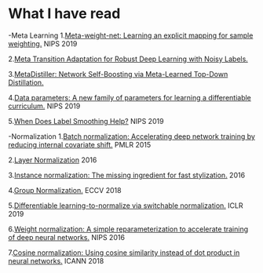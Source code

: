 # What I have read 

-Meta Learning
1.[Meta-weight-net: Learning an explicit mapping for sample weighting.](https://papers.nips.cc/paper/8467-meta-weight-net-learning-an-explicit-mapping-for-sample-weighting.pdf) NIPS 2019

2.[Meta Transition Adaptation for Robust Deep Learning with Noisy Labels.](https://arxiv.org/pdf/2006.05697.pdf)

3.[MetaDistiller: Network Self-Boosting via Meta-Learned Top-Down Distillation.](https://arxiv.org/pdf/2008.12094.pdf)

4.[Data parameters: A new family of parameters for learning a differentiable curriculum.](http://papers.nips.cc/paper/9289-data-parameters-a-new-family-of-parameters-for-learning-a-differentiable-curriculum.pdf) NIPS 2019

5.[When Does Label Smoothing Help?](https://papers.nips.cc/paper/8717-when-does-label-smoothing-help.pdf) NIPS 2019

-Normalization
1.[Batch normalization: Accelerating deep network training by reducing internal covariate shift.](https://arxiv.org/pdf/1502.03167.pdf) PMLR 2015

2.[Layer Normalization](https://arxiv.org/pdf/1607.06450.pdf) 2016

3.[Instance normalization: The missing ingredient for fast stylization.](https://arxiv.org/pdf/1607.08022.pdf) 2016

4.[Group Normalization.](https://openaccess.thecvf.com/content_ECCV_2018/papers/Yuxin_Wu_Group_Normalization_ECCV_2018_paper.pdf) ECCV 2018

5.[Differentiable learning-to-normalize via switchable normalization.](https://arxiv.org/pdf/1806.10779.pdf) ICLR 2019

6.[Weight normalization: A simple reparameterization to accelerate training of deep neural networks.](https://papers.nips.cc/paper/6114-weight-normalization-a-simple-reparameterization-to-accelerate-training-of-deep-neural-networks.pdf) NIPS 2016

7.[Cosine normalization: Using cosine similarity instead of dot product in neural networks.](https://arxiv.org/pdf/1702.05870.pdf) ICANN 2018

